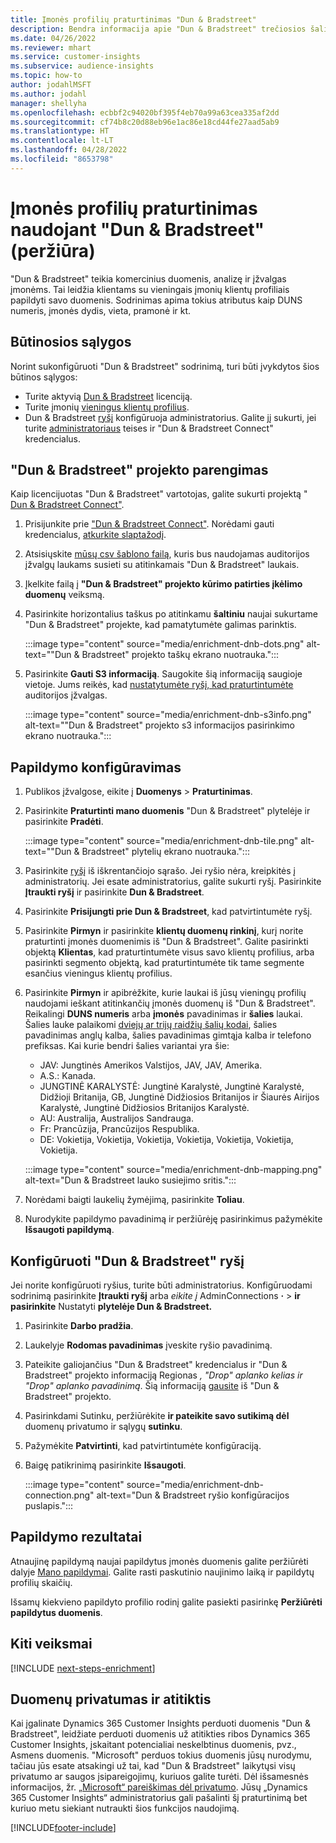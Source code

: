 ```yaml
---
title: Įmonės profilių praturtinimas "Dun & Bradstreet"
description: Bendra informacija apie "Dun & Bradstreet" trečiosios šalies sodrinimą.
ms.date: 04/26/2022
ms.reviewer: mhart
ms.service: customer-insights
ms.subservice: audience-insights
ms.topic: how-to
author: jodahlMSFT
ms.author: jodahl
manager: shellyha
ms.openlocfilehash: ecbbf2c94020bf395f4eb70a99a63cea335af2dd
ms.sourcegitcommit: cf74b8c20d88eb96e1ac86e18cd44fe27aad5ab9
ms.translationtype: HT
ms.contentlocale: lt-LT
ms.lasthandoff: 04/28/2022
ms.locfileid: "8653798"
---
```

# <a name="enrichment-of-company-profiles-with-dun--bradstreet-preview"></a>Įmonės profilių praturtinimas naudojant "Dun & Bradstreet" (peržiūra)

"Dun & Bradstreet" teikia komercinius duomenis, analizę ir įžvalgas įmonėms. Tai leidžia klientams su vieningais įmonių klientų profiliais papildyti savo duomenis. Sodrinimas apima tokius atributus kaip DUNS numeris, įmonės dydis, vieta, pramonė ir kt.

## <a name="prerequisites"></a>Būtinosios sąlygos

Norint sukonfigūruoti "Dun & Bradstreet" sodrinimą, turi būti įvykdytos šios būtinos sąlygos:

- Turite aktyvią [Dun & Bradstreet](https://www.dnb.com/marketing/media/give-your-data-a-boost.html?source=microsoft_audience_insights) licenciją.
- Turite įmonių [vieningus klientų profilius](customer-profiles.md).
- Dun & Bradstreet [ryšį](connections.md) konfigūruoja administratorius. Galite jį sukurti, jei turite [administratoriaus](permissions.md#admin) teises ir "Dun & Bradstreet Connect" kredencialus. 

## <a name="setting-up-your-dun--bradstreet-project"></a>"Dun & Bradstreet" projekto parengimas

Kaip licencijuotas "Dun & Bradstreet" vartotojas, galite sukurti projektą " [Dun & Bradstreet Connect"](https://connect.dnb.com?lead_source=microsoft_audienceinsights). 


1. Prisijunkite prie ["Dun & Bradstreet Connect"](https://connect.dnb.com?lead_source=microsoft_audienceinsights). Norėdami gauti kredencialus, [atkurkite slaptažodį](https://sso.dnb.com/signin/forgot-password?lead_source=microsoft_audienceinsights).

1. Atsisiųskite [mūsų csv šablono failą](https://c360devenrichment.blob.core.windows.net/mapping/DnBCIdatamapping.csv), kuris bus naudojamas auditorijos įžvalgų laukams susieti su atitinkamais "Dun & Bradstreet" laukais. 

1. Įkelkite failą į **"Dun & Bradstreet" projekto kūrimo patirties įkėlimo duomenų** veiksmą. 

1. Pasirinkite horizontalius taškus po atitinkamu **šaltiniu** naujai sukurtame "Dun & Bradstreet" projekte, kad pamatytumėte galimas parinktis.

   :::image type="content" source="media/enrichment-dnb-dots.png" alt-text="&quot;Dun & Bradstreet&quot; projekto taškų ekrano nuotrauka.":::

1. Pasirinkite **Gauti S3 informaciją**. Saugokite šią informaciją saugioje vietoje. Jums reikės, kad [nustatytumėte ryšį, kad praturtintumėte](#configure-a-connection-for-dun--bradstreet) auditorijos įžvalgas. 

   :::image type="content" source="media/enrichment-dnb-s3info.png" alt-text="&quot;Dun & Bradstreet&quot; projekto s3 informacijos pasirinkimo ekrano nuotrauka.":::



## <a name="configure-the-enrichment"></a>Papildymo konfigūravimas

1. Publikos įžvalgose, eikite į **Duomenys** > **Praturtinimas**.

1. Pasirinkite **Praturtinti mano duomenis** "Dun & Bradstreet" plytelėje ir pasirinkite **Pradėti**.

   :::image type="content" source="media/enrichment-dnb-tile.png" alt-text="&quot;Dun & Bradstreet&quot; plytelių ekrano nuotrauka.":::

1. Pasirinkite [ryšį](connections.md) iš iškrentančiojo sąrašo. Jei ryšio nėra, kreipkitės į administratorių. Jei esate administratorius, galite sukurti ryšį. Pasirinkite **Įtraukti ryšį** ir pasirinkite **Dun & Bradstreet**. 

1. Pasirinkite **Prisijungti prie Dun & Bradstreet**, kad patvirtintumėte ryšį.

1. Pasirinkite **Pirmyn** ir pasirinkite **klientų duomenų rinkinį**, kurį norite praturtinti įmonės duomenimis iš "Dun & Bradstreet". Galite pasirinkti objektą **Klientas**, kad praturtintumėte visus savo klientų profilius, arba pasirinkti segmento objektą, kad praturtintumėte tik tame segmente esančius vieningus klientų profilius.

1. Pasirinkite **Pirmyn** ir apibrėžkite, kurie laukai iš jūsų vieningų profilių naudojami ieškant atitinkančių įmonės duomenų iš "Dun & Bradstreet". Reikalingi **DUNS numeris** arba **įmonės** pavadinimas ir **šalies** laukai. Šalies lauke palaikomi [dviejų ar trijų raidžių šalių kodai](https://www.iso.org/iso-3166-country-codes.html), šalies pavadinimas anglų kalba, šalies pavadinimas gimtąja kalba ir telefono prefiksas. Kai kurie bendri šalies variantai yra šie:

   * JAV: Jungtinės Amerikos Valstijos, JAV, JAV, Amerika.
   * A.S.: Kanada.
   * JUNGTINĖ KARALYSTĖ: Jungtinė Karalystė, Jungtinė Karalystė, Didžioji Britanija, GB, Jungtinė Didžiosios Britanijos ir Šiaurės Airijos Karalystė, Jungtinė Didžiosios Britanijos Karalystė.
   * AU: Australija, Australijos Sandrauga.
   * Fr: Prancūzija, Prancūzijos Respublika.
   * DE: Vokietija, Vokietija, Vokietija, Vokietija, Vokietija, Vokietija, Vokietija.

   :::image type="content" source="media/enrichment-dnb-mapping.png" alt-text="Dun & Bradstreet lauko susiejimo sritis.":::

1. Norėdami baigti laukelių žymėjimą, pasirinkite **Toliau**.

1. Nurodykite papildymo pavadinimą ir peržiūrėję pasirinkimus pažymėkite **Išsaugoti papildymą**.


## <a name="configure-a-connection-for-dun--bradstreet"></a>Konfigūruoti "Dun & Bradstreet" ryšį 

Jei norite konfigūruoti ryšius, turite būti administratorius. Konfigūruodami sodrinimą pasirinkite **Įtraukti ryšį** arba *eikite į* AdminConnections **·** > **ir pasirinkite** Nustatyti **plytelėje Dun & Bradstreet.**

1. Pasirinkite **Darbo pradžia**. 

1. Laukelyje **Rodomas pavadinimas** įveskite ryšio pavadinimą.

1. Pateikite galiojančius "Dun & Bradstreet" kredencialus ir "Dun & Bradstreet" projekto informaciją Regionas *, "Drop" aplanko kelias ir "Drop" aplanko pavadinimą*. Šią informaciją [gausite](#setting-up-your-dun--bradstreet-project) iš "Dun & Bradstreet" projekto.

1. Pasirinkdami Sutinku, peržiūrėkite **ir pateikite savo sutikimą dėl** duomenų privatumo ir sąlygų **sutinku**.

1. Pažymėkite **Patvirtinti**, kad patvirtintumėte konfigūraciją.

1. Baigę patikrinimą pasirinkite **Išsaugoti**.
   
   :::image type="content" source="media/enrichment-dnb-connection.png" alt-text="Dun & Bradstreet ryšio konfigūracijos puslapis.":::

## <a name="enrichment-results"></a>Papildymo rezultatai

Atnaujinę papildymą naujai papildytus įmonės duomenis galite peržiūrėti dalyje [Mano papildymai](enrichment-hub.md). Galite rasti paskutinio naujinimo laiką ir papildytų profilių skaičių.

Išsamų kiekvieno papildyto profilio rodinį galite pasiekti pasirinkę **Peržiūrėti papildytus duomenis**.

## <a name="next-steps"></a>Kiti veiksmai

[!INCLUDE [next-steps-enrichment](includes/next-steps-enrichment.md)]

## <a name="data-privacy-and-compliance"></a>Duomenų privatumas ir atitiktis

Kai įgalinate Dynamics 365 Customer Insights perduoti duomenis "Dun & Bradstreet", leidžiate perduoti duomenis už atitikties ribos Dynamics 365 Customer Insights, įskaitant potencialiai neskelbtinus duomenis, pvz., Asmens duomenis. "Microsoft" perduos tokius duomenis jūsų nurodymu, tačiau jūs esate atsakingi už tai, kad "Dun & Bradstreet" laikytųsi visų privatumo ar saugos įsipareigojimų, kuriuos galite turėti. Dėl išsamesnės informacijos, žr. [„Microsoft“ pareiškimas dėl privatumo](https://go.microsoft.com/fwlink/?linkid=396732).
Jūsų „Dynamics 365 Customer Insights“ administratorius gali pašalinti šį praturtinimą bet kuriuo metu siekiant nutraukti šios funkcijos naudojimą.


[!INCLUDE[footer-include](includes/footer-banner.md)]
